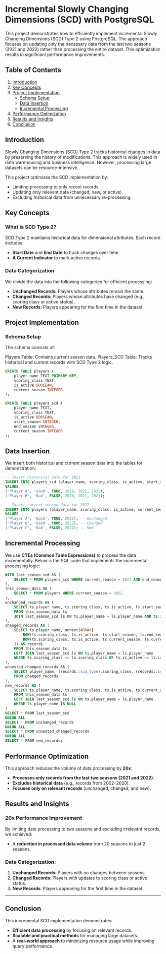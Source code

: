 # **Incremental Slowly Changing Dimensions (SCD) with PostgreSQL**
This project demonstrates how to efficiently implement incremental Slowly Changing Dimensions (SCD) Type 2 using PostgreSQL. The approach focuses on updating only the necessary data from the last two seasons (2021 and 2022) rather than processing the entire dataset. This optimization results in significant performance improvements.



## **Table of Contents**

1. [Introduction](#introduction)  
2. [Key Concepts](#key-concepts)  
3. [Project Implementation](#project-implementation)  
   - [Schema Setup](#schema-setup)  
   - [Data Insertion](#data-insertion)  
   - [Incremental Processing](#incremental-processing)  
4. [Performance Optimization](#performance-optimization)  
5. [Results and Insights](#results-and-insights)  
6. [Conclusion](#conclusion)  


## **Introduction**

Slowly Changing Dimensions (SCD) Type 2 tracks historical changes in data by preserving the history of modifications. This approach is widely used in data warehousing and business intelligence. However, processing large datasets can be resource-intensive.

This project optimizes the SCD implementation by:  
- Limiting processing to only recent records.  
- Updating only relevant data (changed, new, or active).  
- Excluding historical data from unnecessary re-processing.  

## **Key Concepts**
### **What is SCD Type 2?**
SCD Type 2 maintains historical data for dimensional attributes. Each record includes:  
- **Start Date** and **End Date** to track changes over time.  
- **A Current Indicator** to mark active records.  

### **Data Categorization**
We divide the data into the following categories for efficient processing:  
- **Unchanged Records:** Players whose attributes remain the same.  
- **Changed Records:** Players whose attributes have changed (e.g., scoring class or active status).  
- **New Records:** Players appearing for the first time in the dataset.  

## **Project Implementation**

### **Schema Setup**
The schema consists of:

Players Table: Contains current season data.
Players_SCD Table: Tracks historical and current records with SCD Type 2 logic.

```sql
CREATE TABLE players (
    player_name TEXT PRIMARY KEY,
    scoring_class TEXT,
    is_active BOOLEAN,
    current_season INTEGER
);

CREATE TABLE players_scd (
    player_name TEXT,
    scoring_class TEXT,
    is_active BOOLEAN,
    start_season INTEGER,
    end_season INTEGER,
    current_season INTEGER
);
```
## **Data Insertion**

We insert both historical and current season data into the tables for demonstration:

```sql
-- Insert historical data for 2021
INSERT INTO players_scd (player_name, scoring_class, is_active, start_season, end_season, current_season)
VALUES 
('Player A', 'Good', TRUE, 2019, 2021, 2021),
('Player B', 'Bad', FALSE, 2020, 2021, 2021);

-- Insert current season data for 2022
INSERT INTO players (player_name, scoring_class, is_active, current_season)
VALUES 
('Player A', 'Good', TRUE, 2022), -- Unchanged
('Player B', 'Good', TRUE, 2022), -- Changed
('Player C', 'Bad', FALSE, 2022); -- New
```

## Incremental Processing

We use **CTEs (Common Table Expressions)** to process the data incrementally. Below is the SQL code that implements the incremental processing logic:

```sql
WITH last_season_scd AS (
    SELECT * FROM players_scd WHERE current_season = 2021 AND end_season = 2021
),
this_season_data AS (
    SELECT * FROM players WHERE current_season = 2022
),
unchanged_records AS (
    SELECT ts.player_name, ts.scoring_class, ts.is_active, ls.start_season, ts.current_season AS end_season
    FROM this_season_data ts
    JOIN last_season_scd ls ON ts.player_name = ls.player_name AND ts.is_active = ls.is_active
),
changed_records AS (
    SELECT ts.player_name, unnest(ARRAY[
        ROW(ls.scoring_class, ls.is_active, ls.start_season, ls.end_season),
        ROW(ts.scoring_class, ts.is_active, ts.current_season, ts.current_season)
    ]) AS records
    FROM this_season_data ts
    LEFT JOIN last_season_scd ls ON ts.player_name = ls.player_name
    WHERE ts.scoring_class <> ls.scoring_class OR ts.is_active <> ls.is_active
),
unnested_changed_records AS (
    SELECT player_name, (records::scd_type).scoring_class, (records::scd_type).is_active, (records::scd_type).start_season, (records::scd_type).end_season
    FROM changed_records
),
new_records AS (
    SELECT ts.player_name, ts.scoring_class, ts.is_active, ts.current_season AS start_season, ts.current_season AS end_season
    FROM this_season_data ts
    LEFT JOIN last_season_scd ls ON ts.player_name = ls.player_name
    WHERE ls.player_name IS NULL
)
SELECT * FROM last_season_scd
UNION ALL
SELECT * FROM unchanged_records
UNION ALL
SELECT * FROM unnested_changed_records
UNION ALL
SELECT * FROM new_records;
```

## Performance Optimization

This approach reduces the volume of data processing by **20x**:

- **Processes only records from the last two seasons (2021 and 2022).**
- **Excludes historical data** (e.g., records from 2002–2020).
- **Focuses only on relevant records** (unchanged, changed, and new).


## Results and Insights

### 20x Performance Improvement

By limiting data processing to two seasons and excluding irrelevant records, we achieved:

- A **reduction in processed data volume** from 20 seasons to just 2 seasons.

### Data Categorization:
1. **Unchanged Records**: Players with no changes between seasons.
2. **Changed Records**: Players with updates to scoring class or active status.
3. **New Records**: Players appearing for the first time in the dataset.

---

## Conclusion

This incremental SCD implementation demonstrates:

- **Efficient data processing** by focusing on relevant records.
- **Scalable and practical methods** for managing large datasets.
- A **real-world approach** to minimizing resource usage while improving query performance.

